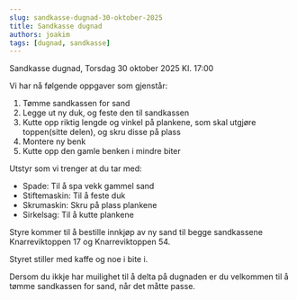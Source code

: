 ```yaml
---
slug: sandkasse-dugnad-30-oktober-2025
title: Sandkasse dugnad
authors: joakim
tags: [dugnad, sandkasse]
---
```


Sandkasse dugnad, Torsdag 30 oktober 2025 KI. 17:00

<!--truncate-->
Vi har nå følgende oppgaver som gjenstår:
1. Tømme sandkassen for sand
2. Legge ut ny duk, og feste den til sandkassen
3. Kutte opp riktig lengde og vinkel på plankene,
som skal utgjøre toppen(sitte delen), og skru disse på plass
4. Montere ny benk
5. Kutte opp den gamle benken i mindre biter

Utstyr som vi trenger at du tar med:
- Spade: Til å spa vekk gammel sand
- Stiftemaskin: Til å feste duk
- Skrumaskin: Skru på plass plankene
- Sirkelsag: Til å kutte plankene


Styre kommer til å bestille innkjøp av ny sand til begge sandkassene Knarreviktoppen 17 og Knarreviktoppen 54.

Styret stiller med kaffe og noe i bite i.

Dersom du ikkje har muilighet til å delta på dugnaden er du velkommen til å tømme sandkassen for sand, når det måtte passe.